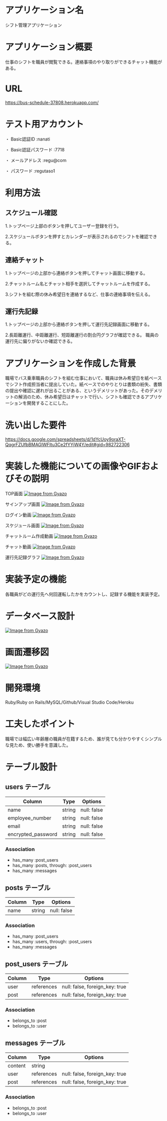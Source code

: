 # アプリケーション名
シフト管理アプリケーション

# アプリケーション概要
仕事のシフトを職員が閲覧できる。連絡事項のやり取りができるチャット機能がある。

# URL
https://bus-schedule-37808.herokuapp.com/


# テスト用アカウント
・ Basic認証ID :nanati

・ Basic認証パスワード :7718

・ メールアドレス :regu@com

・ パスワード :regutaso1

# 利用方法
## スケジュール確認
1.トップページ上部のボタンを押してユーザー登録を行う。

2.スケジュールボタンを押すとカレンダーが表示されるのでシフトを確認できる。
## 連絡チャット
1.トップページの上部から連絡ボタンを押してチャット画面に移動する。

2.チャットルーム名とチャット相手を選択してチャットルームを作成する。

3.シフトを組む際の休み希望日を連絡するなど、仕事の連絡事項を伝える。
## 運行先記録
1.トップページの上部から連絡ボタンを押して運行先記録画面に移動する。

2.長距離運行、中距離運行、短距離運行の割合円グラフが確認できる。
職員の運行先に偏りがないか確認できる。

# アプリケーションを作成した背景
職場でバス乗車職員のシフトを組む仕事において、職員は休み希望日を紙ベースでシフト作成担当者に提出していた。紙ベースでのやりとりは書類の紛失、書類の提出や確認に遅れが出ることがある、というデメリットがあった。そのデメリットの解消のため、休み希望日はチャットで行い、シフトも確認できるアプリケーションを開発することにした。


# 洗い出した要件
https://docs.google.com/spreadsheets/d/1dYcUoy9oraXT-QqgrFZUfbBMAGIWFItu3Ce2fYYjW4Y/edit#gid=982722306


# 実装した機能についての画像やGIFおよびその説明
TOP画面
[![Image from Gyazo](https://i.gyazo.com/41a12fe6690dfac337f8f1a3f4703a70.jpg)](https://gyazo.com/41a12fe6690dfac337f8f1a3f4703a70)

サインアップ画面
[![Image from Gyazo](https://i.gyazo.com/6ca24348c7e9fa546684a7adf7a6559e.png)](https://gyazo.com/6ca24348c7e9fa546684a7adf7a6559e)

ログイン動画
[![Image from Gyazo](https://i.gyazo.com/10f2d09d744f60af0d675e460f955496.gif)](https://gyazo.com/10f2d09d744f60af0d675e460f955496)

スケジュール画面
[![Image from Gyazo](https://i.gyazo.com/b833f922183e5ed4720982e4525152de.png)](https://gyazo.com/b833f922183e5ed4720982e4525152de)

チャットルーム作成動画
[![Image from Gyazo](https://i.gyazo.com/efd1d49e297a9ab405eee22c24e27edb.gif)](https://gyazo.com/efd1d49e297a9ab405eee22c24e27edb)

チャット動画
[![Image from Gyazo](https://i.gyazo.com/fa12f64e310287519f662bf921959a26.gif)](https://gyazo.com/fa12f64e310287519f662bf921959a26)

運行先記録グラフ
[![Image from Gyazo](https://i.gyazo.com/09f4f0a7e6138f5a9a9f3a80ca63f526.png)](https://gyazo.com/09f4f0a7e6138f5a9a9f3a80ca63f526)

# 実装予定の機能
各職員がどの運行先へ何回運転したかをカウントし、記録する機能を実装予定。


# データベース設計
[![Image from Gyazo](https://i.gyazo.com/92db6d0f17cb435d2f70aa3bb77803d5.png)](https://gyazo.com/92db6d0f17cb435d2f70aa3bb77803d5)


# 画面遷移図
[![Image from Gyazo](https://i.gyazo.com/869d8242b3a78e60fc0a10dc556df6cb.png)](https://gyazo.com/869d8242b3a78e60fc0a10dc556df6cb)


# 開発環境
Ruby/Ruby on Rails/MySQL/Github/Visual Studio Code/Heroku


# 工夫したポイント
職場では幅広い年齢層の職員が在籍するため、誰が見ても分かりやすくシンプルな見ため、使い勝手を意識した。

# テーブル設計

## users テーブル

| Column             | Type   | Options     |
| ------------------ | ------ | ----------- |
| name               | string | null: false |
| employee_number    | string | null: false |
| email              | string | null: false |
| encrypted_password | string | null: false |

### Association

- has_many :post_users
- has_many :posts, through: :post_users
- has_many :messages

## posts テーブル

| Column | Type   | Options     |
| ------ | ------ | ----------- |
| name   | string | null: false |

### Association

- has_many :post_users
- has_many :users, through: :post_users
- has_many :messages

## post_users テーブル

| Column | Type       | Options                        |
| ------ | ---------- | ------------------------------ |
| user   | references | null: false, foreign_key: true |
| post   | references | null: false, foreign_key: true |

### Association

- belongs_to :post
- belongs_to :user

## messages テーブル

| Column  | Type       | Options                        |
| ------- | ---------- | ------------------------------ |
| content | string     |                                |
| user    | references | null: false, foreign_key: true |
| post    | references | null: false, foreign_key: true |

### Association

- belongs_to :post
- belongs_to :user